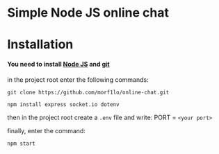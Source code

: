 # Simple Node JS online chat

# Installation
#### You need to install [Node JS](https://nodejs.org/en) and [git](https://git-scm.com/downloads)

in the project root enter the following commands:
```
git clone https://github.com/morf1lo/online-chat.git
```
```
npm install express socket.io dotenv
```

then in the project root create a `.env` file and write:
PORT = `<your port>`

finally, enter the command:
```
npm start
```
